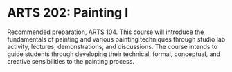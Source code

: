 # ARTS 202: Painting I

Recommended preparation, ARTS 104. This course will introduce the fundamentals of painting and various painting techniques through studio lab activity, lectures, demonstrations, and discussions. The course intends to guide students through developing their technical, formal, conceptual, and creative sensibilities to the painting process.